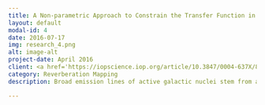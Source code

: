 ```yaml
---
title: A Non-parametric Approach to Constrain the Transfer Function in Reverberation Mapping
layout: default
modal-id: 4
date: 2016-07-17
img: research_4.png
alt: image-alt
project-date: April 2016
client: <a href='https://iopscience.iop.org/article/10.3847/0004-637X/831/2/206'>Li et al. 2016, ApJ, 831, 206</a>
category: Reverberation Mapping
description: Broad emission lines of active galactic nuclei stem from a spatially extended region (broad-line region, BLR) that is composed of discrete clouds and photoionized by the central ionizing continuum. The temporal behaviors of these emission lines are blurred echoes of continuum variations (i.e., reverberation mapping, RM) and directly reflect the structures and kinematic information of BLRs through the so-called transfer function (also known as the velocity-delay map). Based on the previous works of Rybicki and Press and Zu et al., we develop an extended, non-parametric approach to determine the transfer function for RM data, in which the transfer function is expressed as a sum of a family of relatively displaced Gaussian response functions. Therefore, arbitrary shapes of transfer functions associated with complicated BLR geometry can be seamlessly included, enabling us to relax the presumption of a specified transfer function frequently adopted in previous studies and to let it be determined by observation data. We formulate our approach in a previously well-established framework that incorporates the statistical modeling of continuum variations as a damped random walk process and takes into account long-term secular variations which are irrelevant to RM signals. The application to RM data shows the fidelity of our approach.

---
```

